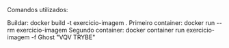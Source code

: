 Comandos utilizados: 

Buildar: docker build -t exercicio-imagem .
Primeiro container: docker run --rm exercicio-imagem
Segundo container: docker container run exercicio-imagem -f Ghost "VQV TRYBE"

